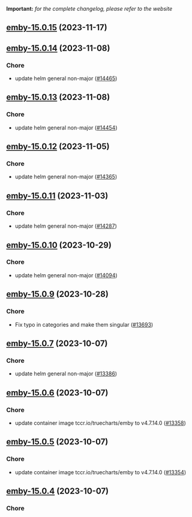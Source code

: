 **Important:**
*for the complete changelog, please refer to the website*








## [emby-15.0.15](https://github.com/truecharts/charts/compare/emby-15.0.14...emby-15.0.15) (2023-11-17)




## [emby-15.0.14](https://github.com/truecharts/charts/compare/emby-15.0.13...emby-15.0.14) (2023-11-08)

### Chore

- update helm general non-major ([#14465](https://github.com/truecharts/charts/issues/14465))
  
  


## [emby-15.0.13](https://github.com/truecharts/charts/compare/emby-15.0.12...emby-15.0.13) (2023-11-08)

### Chore

- update helm general non-major ([#14454](https://github.com/truecharts/charts/issues/14454))
  
  


## [emby-15.0.12](https://github.com/truecharts/charts/compare/emby-15.0.11...emby-15.0.12) (2023-11-05)

### Chore

- update helm general non-major ([#14365](https://github.com/truecharts/charts/issues/14365))
  
  


## [emby-15.0.11](https://github.com/truecharts/charts/compare/emby-15.0.10...emby-15.0.11) (2023-11-03)

### Chore

- update helm general non-major ([#14287](https://github.com/truecharts/charts/issues/14287))
  
  


## [emby-15.0.10](https://github.com/truecharts/charts/compare/emby-15.0.9...emby-15.0.10) (2023-10-29)

### Chore

- update helm general non-major ([#14094](https://github.com/truecharts/charts/issues/14094))
  
  


## [emby-15.0.9](https://github.com/truecharts/charts/compare/emby-15.0.7...emby-15.0.9) (2023-10-28)

### Chore

- Fix typo in categories and make them singular ([#13693](https://github.com/truecharts/charts/issues/13693))
  
  


## [emby-15.0.7](https://github.com/truecharts/charts/compare/emby-15.0.6...emby-15.0.7) (2023-10-07)

### Chore

- update helm general non-major ([#13386](https://github.com/truecharts/charts/issues/13386))
  
  


## [emby-15.0.6](https://github.com/truecharts/charts/compare/emby-15.0.5...emby-15.0.6) (2023-10-07)

### Chore

- update container image tccr.io/truecharts/emby to v4.7.14.0 ([#13358](https://github.com/truecharts/charts/issues/13358))
  
  


## [emby-15.0.5](https://github.com/truecharts/charts/compare/emby-15.0.4...emby-15.0.5) (2023-10-07)

### Chore

- update container image tccr.io/truecharts/emby to v4.7.14.0 ([#13354](https://github.com/truecharts/charts/issues/13354))
  
  


## [emby-15.0.4](https://github.com/truecharts/charts/compare/emby-15.0.3...emby-15.0.4) (2023-10-07)

### Chore
